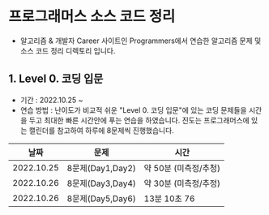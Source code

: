 # 프로그래머스 소스 코드 정리 

- 알고리즘 & 개발자 Career 사이트인 Programmers에서 연습한 알고리즘 문제 및 소스 코드 정리 디렉토리 입니다. 

## 1. Level 0. 코딩 입문
- 기간 : 2022.10.25 ~
- 연습 방법 : 난이도가 비교적 쉬운 "Level 0. 코딩 입문"에 있는 코딩 문제들을 시간을 두고 최대한 빠른 시간안에 푸는 연습을 하였습니다. 진도는 프로그래머스에 있는 캘린더를 참고하여 하루에 8문제씩 진행했습니다. 

|날짜|문제|시간
|-|-|-|
|2022.10.25|8문제(Day1,Day2)| 약 50분 (미측정/추청)|
|2022.10.26|8문제(Day3,Day4)| 약 30분 (미측정/추정)|
|2022.10.26|8문제(Day5,Day6)| 13분 10초 76|